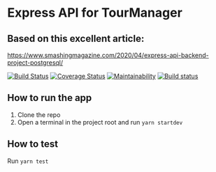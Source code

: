 # Express API for TourManager

## Based on this excellent article:
https://www.smashingmagazine.com/2020/04/express-api-backend-project-postgresql/

[![Build Status](https://travis-ci.com/xpyx/tourManager-express-api.svg?branch=main)](https://travis-ci.com/xpyx/tourManager-express-api) [![Coverage Status](https://coveralls.io/repos/github/xpyx/tourManager-express-api/badge.svg?branch=main&t=kEEsTW)](https://coveralls.io/github/xpyx/tourManager-express-api?branch=main) [![Maintainability](https://api.codeclimate.com/v1/badges/dd8344d87bb20ea6fe8e/maintainability)](https://codeclimate.com/github/xpyx/tourManager-express-api/maintainability) [![Build status](https://ci.appveyor.com/api/projects/status/eo8dpouhkoudmgjx?svg=true)](https://ci.appveyor.com/project/xpyx/tourmanager-express-api)

## How to run the app

1. Clone the repo
1. Open a terminal in the project root and run `yarn startdev`

## How to test

Run `yarn test`
